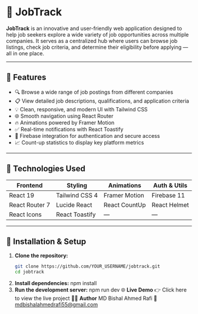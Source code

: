 # 💼 JobTrack

**JobTrack** is an innovative and user-friendly web application designed to help job seekers explore a wide variety of job opportunities across multiple companies. It serves as a centralized hub where users can browse job listings, check job criteria, and determine their eligibility before applying — all in one place.

---

## 🌟 Features

- 🔍 Browse a wide range of job postings from different companies
- 📋 View detailed job descriptions, qualifications, and application criteria
- 💡 Clean, responsive, and modern UI with Tailwind CSS
- 🌐 Smooth navigation using React Router
- 🔥 Animations powered by Framer Motion
- ✅ Real-time notifications with React Toastify
- 🔐 Firebase integration for authentication and secure access
- 📈 Count-up statistics to display key platform metrics

---

## 🚀 Technologies Used

| Frontend | Styling | Animations | Auth & Utils |
|----------|---------|------------|--------------|
| React 19 | Tailwind CSS 4 | Framer Motion | Firebase 11 |
| React Router 7 | Lucide React | React CountUp | React Helmet |
| React Icons | React Toastify | — | —

---


## 🔧 Installation & Setup

1. **Clone the repository:**
   ```bash
   git clone https://github.com/YOUR_USERNAME/jobtrack.git
   cd jobtrack
2. **Install dependencies:**
   npm install
3. **Run the development server:**
   npm run dev
   🌐 **Live Demo**
👉 Click here to view the live project
🙋‍♂️ **Author**
MD Bishal Ahmed Rafi
📧 mdbishalahmedrafi55@gmail.com
